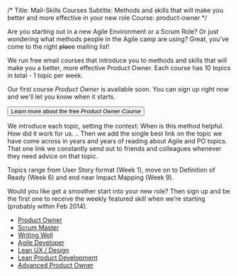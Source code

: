 /*
Title: Mail-Skills Courses
Subtitle: Methods and skills that will make you better and more effective in your new role
Course: product-owner
*/

Are you starting out in a new Agile Environment or a Scrum Role? Or just wondering what methods people in the Agile camp are using? Great, you’ve come to the right <s>place</s> mailing list!

We run free email courses that introduce you to methods and skills that will make you a better, more effective Product Owner. Each course has 10 topics in total - 1 topic per week.

<div class="well well-lg text-center">
  <p>Our first course <em>Product Owner</em> is available soon. You can sign up right now and we'll let you know when it starts.</p>
  <a href="/courses/product-owner"><button type="button" class="btn btn-primary btn-lg">Learn more about the free <em>Product Owner Course</em></button></a>
</div>

We introduce each topic, setting the context: When is this method helpful. How did it work for us. ..
Then we add the single best link on the topic we have come across in years and years of reading
about Agile and PO topics. That one link we constantly send out to friends and colleagues whenever they
need advice on that topic.

Topics range from User Story format (Week 1), move on to Definition of Ready (Week 6)
and end near Impact Mapping (Week 9).

Would you like get a smoother start into your new role? Then sign up and be the first one to receive
the weekly featured skill when we’re starting (probably within Feb 2014).


<split>

* [Product Owner](/courses/product-owner)
* [Scrum Master](/courses/scrum-master)
* [Writing Well](/courses/writing-well)
* [Agile Developer](/courses/agile-developer)
* [Lean UX / Design](/courses/lean-ux-design)
* [Lean Product Development](/courses/lean-product-development)
* [Advanced Product Owner](/courses/productadvanced-product-owner)
